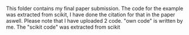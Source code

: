 This folder contains my final paper submission. The code for the example was extracted from scikit, I have done the citation for that in the paper aswell. 
Please note that I have uploaded 2 code. "own code" is written by me. The "scikit code" was extracted from scikit
